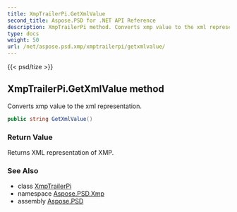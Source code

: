 ```yaml
---
title: XmpTrailerPi.GetXmlValue
second_title: Aspose.PSD for .NET API Reference
description: XmpTrailerPi method. Converts xmp value to the xml representation
type: docs
weight: 50
url: /net/aspose.psd.xmp/xmptrailerpi/getxmlvalue/
---
```

{{< psd/tize >}}
## XmpTrailerPi.GetXmlValue method

Converts xmp value to the xml representation.

```csharp
public string GetXmlValue()
```

### Return Value

Returns XML representation of XMP.

### See Also

* class [XmpTrailerPi](../)
* namespace [Aspose.PSD.Xmp](../../xmptrailerpi/)
* assembly [Aspose.PSD](../../../)


